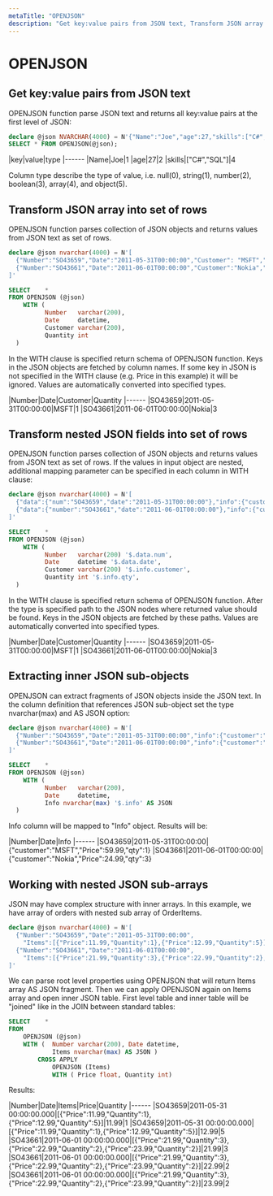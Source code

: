 ```yaml
---
metaTitle: "OPENJSON"
description: "Get key:value pairs from JSON text, Transform JSON array into set of rows, Transform nested JSON fields into set of rows, Extracting inner JSON sub-objects, Working with nested JSON sub-arrays"
---
```


# OPENJSON



## Get key:value pairs from JSON text


OPENJSON function parse JSON text and returns all key:value pairs at the first level of JSON:

```sql
declare @json NVARCHAR(4000) = N'{"Name":"Joe","age":27,"skills":["C#","SQL"]}';
SELECT * FROM OPENJSON(@json);

```

|key|value|type
|------
|Name|Joe|1
|age|27|2
|skills|["C#","SQL"]|4

Column type describe the type of value, i.e. null(0), string(1), number(2), boolean(3), array(4), and object(5).



## Transform JSON array into set of rows


OPENJSON function parses collection of JSON objects and returns values from JSON text as set of rows.

```sql
declare @json nvarchar(4000) = N'[
  {"Number":"SO43659","Date":"2011-05-31T00:00:00","Customer": "MSFT","Price":59.99,"Quantity":1},
  {"Number":"SO43661","Date":"2011-06-01T00:00:00","Customer":"Nokia","Price":24.99,"Quantity":3}
]'

SELECT    * 
FROM OPENJSON (@json)
    WITH (
          Number   varchar(200),
          Date     datetime,
          Customer varchar(200),
          Quantity int
  )

```

In the WITH clause is specified return schema of OPENJSON function. Keys in the JSON objects are fetched by column names. If some key in JSON is not specified in the WITH clause (e.g. Price in this example) it will be ignored. Values are automatically converted into specified types.

|Number|Date|Customer|Quantity
|------
|SO43659|2011-05-31T00:00:00|MSFT|1
|SO43661|2011-06-01T00:00:00|Nokia|3



## Transform nested JSON fields into set of rows


OPENJSON function parses collection of JSON objects and returns values from JSON text as set of rows. If the values in input object are nested, additional mapping parameter can be specified in each column in WITH clause:

```sql
declare @json nvarchar(4000) = N'[
  {"data":{"num":"SO43659","date":"2011-05-31T00:00:00"},"info":{"customer":"MSFT","Price":59.99,"qty":1}},
  {"data":{"number":"SO43661","date":"2011-06-01T00:00:00"},"info":{"customer":"Nokia","Price":24.99,"qty":3}}
]'

SELECT    * 
FROM OPENJSON (@json)
    WITH (
          Number   varchar(200) '$.data.num',
          Date     datetime '$.data.date',
          Customer varchar(200) '$.info.customer',
          Quantity int '$.info.qty',
  )

```

In the WITH clause is specified return schema of OPENJSON function. After the type is specified path to the JSON nodes where returned value should be found. Keys in the JSON objects are fetched by these paths. Values are automatically converted into specified types.

|Number|Date|Customer|Quantity
|------
|SO43659|2011-05-31T00:00:00|MSFT|1
|SO43661|2011-06-01T00:00:00|Nokia|3



## Extracting inner JSON sub-objects


OPENJSON can extract fragments of JSON objects inside the JSON text. In the column definition that references JSON sub-object set the type nvarchar(max) and AS JSON option:

```sql
declare @json nvarchar(4000) = N'[
  {"Number":"SO43659","Date":"2011-05-31T00:00:00","info":{"customer":"MSFT","Price":59.99,"qty":1}},
  {"Number":"SO43661","Date":"2011-06-01T00:00:00","info":{"customer":"Nokia","Price":24.99,"qty":3}}
]'

SELECT    * 
FROM OPENJSON (@json)
    WITH (
          Number   varchar(200),
          Date     datetime,
          Info nvarchar(max) '$.info' AS JSON
  )

```

Info column will be mapped to "Info" object. Results will be:

|Number|Date|Info
|------
|SO43659|2011-05-31T00:00:00|{"customer":"MSFT","Price":59.99,"qty":1}
|SO43661|2011-06-01T00:00:00|{"customer":"Nokia","Price":24.99,"qty":3}



## Working with nested JSON sub-arrays


JSON may have complex structure with inner arrays. In this example, we have array of orders with nested sub array of OrderItems.

```sql
declare @json nvarchar(4000) = N'[
  {"Number":"SO43659","Date":"2011-05-31T00:00:00",
    "Items":[{"Price":11.99,"Quantity":1},{"Price":12.99,"Quantity":5}]},
  {"Number":"SO43661","Date":"2011-06-01T00:00:00",
    "Items":[{"Price":21.99,"Quantity":3},{"Price":22.99,"Quantity":2},{"Price":23.99,"Quantity":2}]}
]'

```

We can parse root level properties using OPENJSON that will return Items array AS JSON fragment. Then we can apply OPENJSON again on Items array and open inner JSON table. First level table and inner table will be "joined" like in the JOIN between standard tables:

```sql
SELECT    * 
FROM
    OPENJSON (@json)
    WITH (  Number varchar(200), Date datetime,
            Items nvarchar(max) AS JSON )
        CROSS APPLY 
            OPENJSON (Items)
            WITH ( Price float, Quantity int)

```

Results:

|Number|Date|Items|Price|Quantity
|------
|SO43659|2011-05-31 00:00:00.000|[{"Price":11.99,"Quantity":1},{"Price":12.99,"Quantity":5}]|11.99|1
|SO43659|2011-05-31 00:00:00.000|[{"Price":11.99,"Quantity":1},{"Price":12.99,"Quantity":5}]|12.99|5
|SO43661|2011-06-01 00:00:00.000|[{"Price":21.99,"Quantity":3},{"Price":22.99,"Quantity":2},{"Price":23.99,"Quantity":2}]|21.99|3
|SO43661|2011-06-01 00:00:00.000|[{"Price":21.99,"Quantity":3},{"Price":22.99,"Quantity":2},{"Price":23.99,"Quantity":2}]|22.99|2
|SO43661|2011-06-01 00:00:00.000|[{"Price":21.99,"Quantity":3},{"Price":22.99,"Quantity":2},{"Price":23.99,"Quantity":2}]|23.99|2

